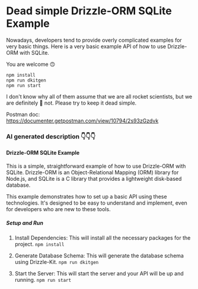 # Dead simple Drizzle-ORM SQLite Example

Nowadays, developers tend to provide overly complicated examples for very basic things. 
Here is a very basic example API of how to use Drizzle-ORM with SQLite.

You are welcome 🙃

```
npm install
npm run dkitgen
npm run start
```

I don't know why all of them assume that we are all rocket scientists, but we are definitely 💯 not. 
Please try to keep it dead simple.

Postman doc:
https://documenter.getpostman.com/view/10794/2s93zGzdvk


### AI generated description 👇👇👇
#### Drizzle-ORM SQLite Example

This is a simple, straightforward example of how to use Drizzle-ORM with SQLite. Drizzle-ORM is an Object-Relational Mapping (ORM) library for Node.js, and SQLite is a C library that provides a lightweight disk-based database.

This example demonstrates how to set up a basic API using these technologies. It's designed to be easy to understand and implement, even for developers who are new to these tools.

##### Setup and Run

1. Install Dependencies: This will install all the necessary packages for the project.
```npm install```

2. Generate Database Schema: This will generate the database schema using Drizzle-Kit.
```npm run dkitgen```

3. Start the Server: This will start the server and your API will be up and running.
```npm run start```